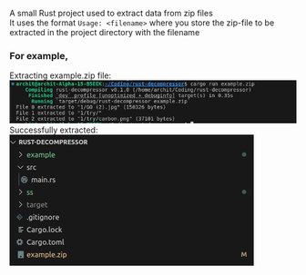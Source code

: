 A small Rust project used to extract data from zip files <br>
It uses the format `Usage: <filename>` where you store the zip-file to be extracted in the project directory with the filename<br>
### For example,
Extracting example.zip file:
<img src="https://github.com/Minimega12121/Rust-Zip-Decompressor/blob/main/ss/working.png">  <Br>
Successfully extracted:
<img src="https://github.com/Minimega12121/Rust-Zip-Decompressor/blob/main/ss/done.png">  <Br>
